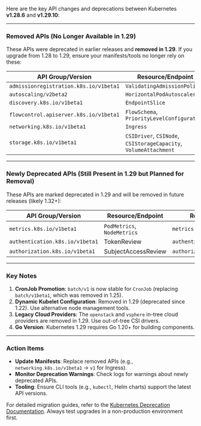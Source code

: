 Here are the key API changes and deprecations between Kubernetes **v1.28.6** and **v1.29.10**:

---

### **Removed APIs (No Longer Available in 1.29)**
These APIs were deprecated in earlier releases and **removed in 1.29**. If you upgrade from 1.28 to 1.29, ensure your manifests/tools no longer rely on these:

| API Group/Version                     | Resource/Endpoint | Replacement (Stable API) |
|---------------------------------------|-------------------|--------------------------|
| `admissionregistration.k8s.io/v1beta1` | `ValidatingAdmissionPolicy` | `admissionregistration.k8s.io/v1` |
| `autoscaling/v2beta2`                 | `HorizontalPodAutoscaler`   | `autoscaling/v2` |
| `discovery.k8s.io/v1beta1`            | `EndpointSlice`             | `discovery.k8s.io/v1` |
| `flowcontrol.apiserver.k8s.io/v1beta1`| `FlowSchema`, `PriorityLevelConfiguration` | `flowcontrol.apiserver.k8s.io/v1` |
| `networking.k8s.io/v1beta1`           | `Ingress`                   | `networking.k8s.io/v1` |
| `storage.k8s.io/v1beta1`              | `CSIDriver`, `CSINode`, `CSIStorageCapacity`, `VolumeAttachment` | `storage.k8s.io/v1` |

---

### **Newly Deprecated APIs (Still Present in 1.29 but Planned for Removal)**
These APIs are marked deprecated in 1.29 and will be removed in future releases (likely 1.32+):

| API Group/Version                     | Resource/Endpoint | Replacement |
|---------------------------------------|-------------------|-------------|
| `metrics.k8s.io/v1beta1`             | `PodMetrics`, `NodeMetrics` | `metrics.k8s.io/v1` |
| `authentication.k8s.io/v1beta1`       | TokenReview       | `authentication.k8s.io/v1` |
| `authorization.k8s.io/v1beta1`        | SubjectAccessReview | `authorization.k8s.io/v1` |

---

### **Key Notes**
1. **CronJob Promotion**: `batch/v1` is now stable for `CronJob` (replacing `batch/v1beta1`, which was removed in 1.25).
2. **Dynamic Kubelet Configuration**: Removed in 1.29 (deprecated since 1.22). Use alternative node management tools.
3. **Legacy Cloud Providers**: The `openstack` and `vsphere` in-tree cloud providers are removed in 1.29. Use out-of-tree CSI drivers.
4. **Go Version**: Kubernetes 1.29 requires Go 1.20+ for building components.

---

### **Action Items**
- **Update Manifests**: Replace removed APIs (e.g., `networking.k8s.io/v1beta1` → `v1` for Ingress).
- **Monitor Deprecation Warnings**: Check logs for warnings about newly deprecated APIs.
- **Tooling**: Ensure CLI tools (e.g., `kubectl`, Helm charts) support the latest API versions.

For detailed migration guides, refer to the [Kubernetes Deprecation Documentation](https://kubernetes.io/docs/reference/using-api/deprecation-guide/). Always test upgrades in a non-production environment first.
